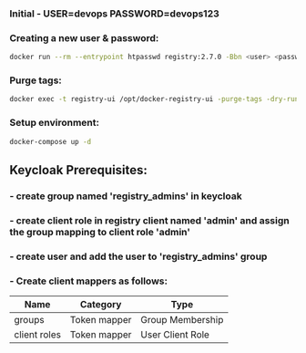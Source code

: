 ### Initial - USER=devops PASSWORD=devops123

### Creating a new user & password:
```bash
docker run --rm --entrypoint htpasswd registry:2.7.0 -Bbn <user> <password> > auth/nginx.htpasswd
```
### Purge tags:

```bash
docker exec -t registry-ui /opt/docker-registry-ui -purge-tags -dry-run
```

### Setup environment:
```bash
docker-compose up -d
```


## Keycloak Prerequisites:
### - create group named 'registry_admins' in keycloak
### - create client role in registry client named 'admin' and assign the group mapping to client role 'admin'
### - create user and add the user to 'registry_admins' group
### - Create client mappers as follows:
| Name | Category |  Type |
| --- | ----------- |---|
| groups  |         Token mapper  |  Group Membership
| client roles|     Token mapper  |  User Client Role